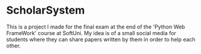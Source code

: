 # ScholarSystem

This is a project I made for the final exam at the end of the 'Python Web FrameWork' course at SoftUni. 
My idea is of a small social media for students where they can share papers written by them in order to help each other.
